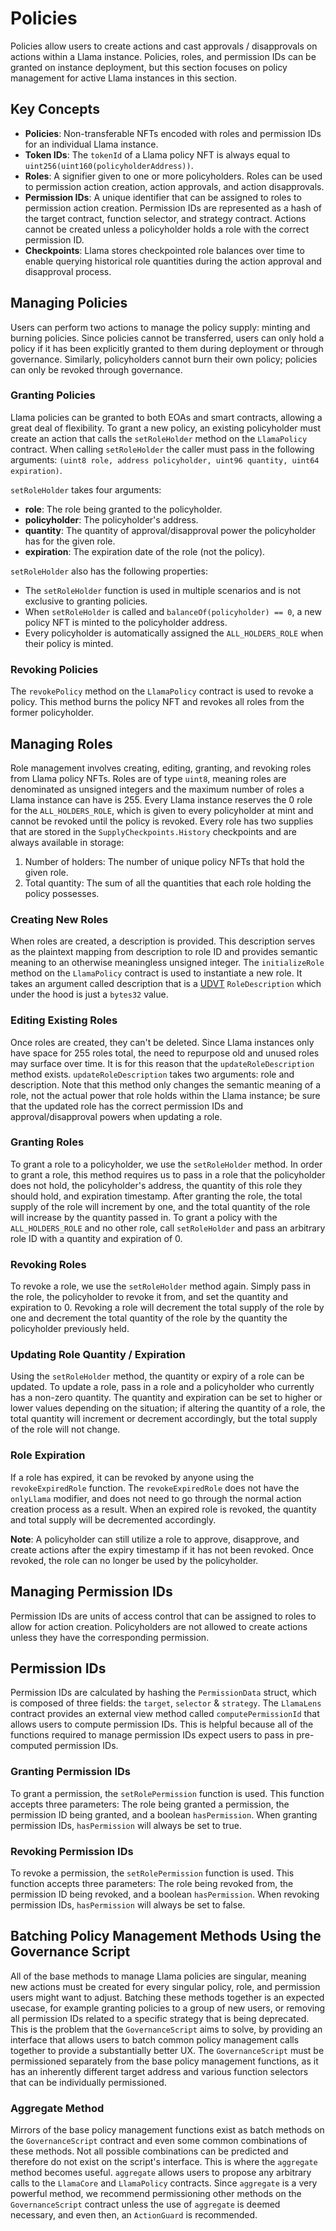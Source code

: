 # Policies

Policies allow users to create actions and cast approvals / disapprovals on actions within a Llama instance.
Policies, roles, and permission IDs can be granted on instance deployment, but this section focuses on policy management for active Llama instances in this section.

## Key Concepts

- **Policies**: Non-transferable NFTs encoded with roles and permission IDs for an individual Llama instance.
- **Token IDs**: The `tokenId` of a Llama policy NFT is always equal to `uint256(uint160(policyholderAddress))`.
- **Roles**: A signifier given to one or more policyholders. Roles can be used to permission action creation, action approvals, and action disapprovals.
- **Permission IDs**: A unique identifier that can be assigned to roles to permission action creation. Permission IDs are represented as a hash of the target contract, function selector, and strategy contract. Actions cannot be created unless a policyholder holds a role with the correct permission ID.
- **Checkpoints**: Llama stores checkpointed role balances over time to enable querying historical role quantities during the action approval and disapproval process.

## Managing Policies

Users can perform two actions to manage the policy supply: minting and burning policies.
Since policies cannot be transferred, users can only hold a policy if it has been explicitly granted to them during deployment or through governance.
Similarly, policyholders cannot burn their own policy; policies can only be revoked through governance.

### Granting Policies

Llama policies can be granted to both EOAs and smart contracts, allowing a great deal of flexibility.
To grant a new policy, an existing policyholder must create an action that calls the `setRoleHolder` method on the `LlamaPolicy` contract.
When calling `setRoleHolder` the caller must pass in the following arguments: `(uint8 role, address policyholder, uint96 quantity, uint64 expiration)`.

`setRoleHolder` takes four arguments:

- **role**: The role being granted to the policyholder.
- **policyholder**: The policyholder's address.
- **quantity**: The quantity of approval/disapproval power the policyholder has for the given role.
- **expiration**: The expiration date of the role (not the policy).

`setRoleHolder` also has the following properties:

- The `setRoleHolder` function is used in multiple scenarios and is not exclusive to granting policies.
- When `setRoleHolder` is called and `balanceOf(policyholder) == 0`, a new policy NFT is minted to the policyholder address.
- Every policyholder is automatically assigned the `ALL_HOLDERS_ROLE` when their policy is minted.

### Revoking Policies

The `revokePolicy` method on the `LlamaPolicy` contract is used to revoke a policy.
This method burns the policy NFT and revokes all roles from the former policyholder.

## Managing Roles

Role management involves creating, editing, granting, and revoking roles from Llama policy NFTs.
Roles are of type `uint8`, meaning roles are denominated as unsigned integers and the maximum number of roles a Llama instance can have is 255.
Every Llama instance reserves the 0 role for the `ALL_HOLDERS_ROLE`, which is given to every policyholder at mint and cannot be revoked until the policy is revoked.
Every role has two supplies that are stored in the `SupplyCheckpoints.History` checkpoints and are always available in storage:

1. Number of holders: The number of unique policy NFTs that hold the given role.
2. Total quantity: The sum of all the quantities that each role holding the policy possesses.

### Creating New Roles

When roles are created, a description is provided.
This description serves as the plaintext mapping from description to role ID and provides semantic meaning to an otherwise meaningless unsigned integer.
The `initializeRole` method on the `LlamaPolicy` contract is used to instantiate a new role. It takes an argument called description that is a [UDVT](https://docs.soliditylang.org/en/v0.8.19/types.html#user-defined-value-types) `RoleDescription` which under the hood is just a `bytes32` value.

### Editing Existing Roles

Once roles are created, they can't be deleted.
Since Llama instances only have space for 255 roles total, the need to repurpose old and unused roles may surface over time.
It is for this reason that the `updateRoleDescription` method exists.
`updateRoleDescription` takes two arguments: role and description.
Note that this method only changes the semantic meaning of a role, not the actual power that role holds within the Llama instance; be sure that the updated role has the correct permission IDs and approval/disapproval powers when updating a role.

### Granting Roles

To grant a role to a policyholder, we use the `setRoleHolder` method.
In order to grant a role, this method requires us to pass in a role that the policyholder does not hold, the policyholder's address, the quantity of this role they should hold, and expiration timestamp.
After granting the role, the total supply of the role will increment by one, and the total quantity of the role will increase by the quantity passed in.
To grant a policy with the `ALL_HOLDERS_ROLE` and no other role, call `setRoleHolder` and pass an arbitrary role ID with a quantity and expiration of 0.

### Revoking Roles

To revoke a role, we use the `setRoleHolder` method again.
Simply pass in the role, the policyholder to revoke it from, and set the quantity and expiration to 0.
Revoking a role will decrement the total supply of the role by one and decrement the total quantity of the role by the quantity the policyholder previously held.

### Updating Role Quantity / Expiration

Using the `setRoleHolder` method, the quantity or expiry of a role can be updated.
To update a role, pass in a role and a policyholder who currently has a non-zero quantity.
The quantity and expiration can be set to higher or lower values depending on the situation; if altering the quantity of a role, the total quantity will increment or decrement accordingly, but the total supply of the role will not change.

### Role Expiration

If a role has expired, it can be revoked by anyone using the `revokeExpiredRole` function.
The `revokeExpiredRole` does not have the `onlyLlama` modifier, and does not need to go through the normal action creation process as a result.
When an expired role is revoked, the quantity and total supply will be decremented accordingly.

**Note**: A policyholder can still utilize a role to approve, disapprove, and create actions after the expiry timestamp if it has not been revoked.
Once revoked, the role can no longer be used by the policyholder.

## Managing Permission IDs

Permission IDs are units of access control that can be assigned to roles to allow for action creation.
Policyholders are not allowed to create actions unless they have the corresponding permission.

## Permission IDs

Permission IDs are calculated by hashing the `PermissionData` struct, which is composed of three fields: the `target`, `selector` & `strategy`.
The `LlamaLens` contract provides an external view method called `computePermissionId` that allows users to compute permission IDs.
This is helpful because all of the functions required to manage permission IDs expect users to pass in pre-computed permission IDs.

### Granting Permission IDs

To grant a permission, the `setRolePermission` function is used.
This function accepts three parameters: The role being granted a permission, the permission ID being granted, and a boolean `hasPermission`.
When granting permission IDs, `hasPermission` will always be set to true.

### Revoking Permission IDs

To revoke a permission, the `setRolePermission` function is used.
This function accepts three parameters: The role being revoked from, the permission ID being revoked, and a boolean `hasPermission`.
When revoking permission IDs, `hasPermission` will always be set to false.

## Batching Policy Management Methods Using the Governance Script

All of the base methods to manage Llama policies are singular, meaning new actions must be created for every singular policy, role, and permission users might want to adjust.
Batching these methods together is an expected usecase, for example granting policies to a group of new users, or removing all permission IDs related to a specific strategy that is being deprecated.
This is the problem that the `GovernanceScript` aims to solve, by providing an interface that allows users to batch common policy management calls together to provide a substantially better UX.
The `GovernanceScript` must be permissioned separately from the base policy management functions, as it has an inherently different target address and various function selectors that can be individually permissioned.

### Aggregate Method

Mirrors of the base policy management functions exist as batch methods on the `GovernanceScript` contract and even some common combinations of these methods.
Not all possible combinations can be predicted and therefore do not exist on the script's interface.
This is where the `aggregate` method becomes useful.
`aggregate` allows users to propose any arbitrary calls to the `LlamaCore` and `LlamaPolicy` contracts.
Since `aggregate` is a very powerful method, we recommend permissioning other methods on the `GovernanceScript` contract unless the use of `aggregate` is deemed necessary, and even then, an `ActionGuard` is recommended.
